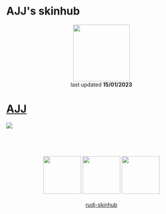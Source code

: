 # AJJ's skinhub
<p align="center">
<a href="https://osu.ppy.sh/users/4959454">
  <img src="https://a.ppy.sh/4959454"  
       width="150"
       height="150"></a>
<br>
last updated <b>15/01/2023</b>
</p>

# [AJJ](https://github.com/ryancranie/skinhub/raw/tyfh/player/ajj/AJJ.osk)
[![](https://osu.ppy.sh/ss/18376442/66d8)](https://github.com/ryancranie/skinhub/raw/tyfh/player/ajj/AJJ.osk)

#
<p align="center">
  <br></br>
  <a href="https://www.twitch.tv/ajj____">
  <img src="https://i.imgur.com/HM030lk.png" 
       width="100" 
       height="100"></a>
  <a href="https://www.youtube.com/channel/UC7sfGcRQIImp1nYCAfU4UFw">
  <img src="https://i.imgur.com/YWbDUUy.png"  
       width="100" 
       height="100"></a>
  <a href="https://twitter.com/AJJ_xxxx">
  <img src="https://i.imgur.com/PUQ5uWf.png" 
       width="100" 
       height="100"></a>
  <br></br>
  <a href="README.md">rudj-skinhub</a>
 </p>

